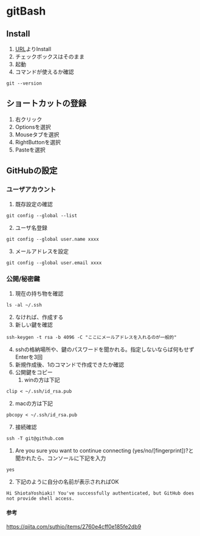 # gitBash

## Install

1. [URL](https://gitforwindows.org/)よりInstall
2. チェックボックスはそのまま
3. 起動
4. コマンドが使えるか確認

```
git --version
```

## ショートカットの登録
1. 右クリック
2. Optionsを選択
3. Mouseタブを選択
4. RightButtonを選択
5. Pasteを選択

## GitHubの設定

### ユーザアカウント
1. 既存設定の確認

```
git config --global --list
```

2. ユーザ名登録

```
git config --global user.name xxxx
```

3. メールアドレスを設定

```
git config --global user.email xxxx
```

### 公開/秘密鍵



1. 現在の持ち物を確認   

```
ls -al ~/.ssh
```

2. なければ、作成する
3. 新しい鍵を確認

```
ssh-keygen -t rsa -b 4096 -C "ここにメールアドレスを入れるのが一般的"
```

4. sshの格納場所や、鍵のパスワードを聞かれる。指定しないならば何もせずEnterを3回
5. 新規作成後、1のコマンドで作成できたか確認
6. 公開鍵をコピー
   1. winの方は下記

```
clip < ~/.ssh/id_rsa.pub
```

   2. macの方は下記
```
pbcopy < ~/.ssh/id_rsa.pub
```

7. 接続確認

```
ssh -T git@github.com
```

   1. Are you sure you want to continue connecting (yes/no/[fingerprint])?と聞かれたら、コンソールに下記を入力

```
yes
```

   2. 下記のように自分の名前が表示されればOK

```
Hi ShiotaYoshiaki! You've successfully authenticated, but GitHub does not provide shell access.
```


#### 参考

https://qiita.com/suthio/items/2760e4cff0e185fe2db9

